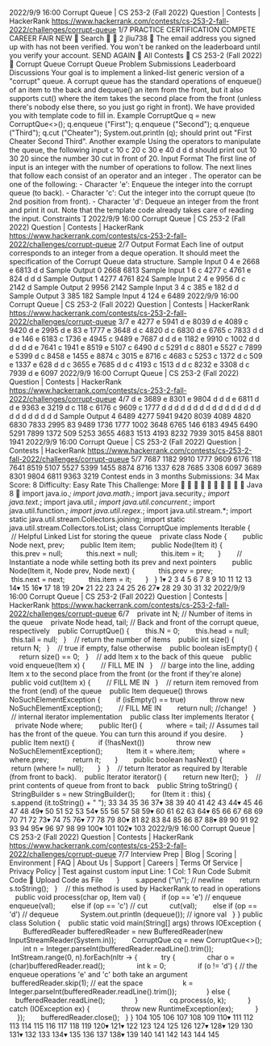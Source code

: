 2022/9/9 16:00 Corrupt Queue | CS 253-2 (Fall 2022) Question | Contests | HackerRank
https://www.hackerrank.com/contests/cs-253-2-fall-2022/challenges/corrupt-queue 1/7
PRACTICE CERTIFICATION COMPETE
CAREER
FAIR
NEW
 Search  
2 jliu738

The email address you signed up with has not been verified. You won't be ranked on the leaderboard until you verify your
account.
SEND AGAIN 
All Contests  CS 253-2 (Fall 2022)  Corrupt Queue
Corrupt Queue
Problem Submissions Leaderboard Discussions
Your goal is to implement a linked-list generic version of a "corrupt" queue. A corrupt queue has the standard operations of
enqueue() of an item to the back and dequeue() an item from the front, but it also supports cut() where the item takes the second
place from the front (unless there's nobody else there, so you just go right in front).
We have provided you with template code to fill in.
Example
CorruptQue<String> q = new CorruptQue<>();
q.enqueue ("First");
q.enqueue ("Second");
q.enqueue ("Third");
q.cut ("Cheater");
System.out.println (q);
should print out "First Cheater Second Third".
Another example Using the operators to manipulate the queue, the following input
c 10
c 20
c 30
e 40
d
d
d
should print out
10
30
20
since the number 30 cut in front of 20.
Input Format
The first line of input is an integer with the number of operations to follow.
The next lines that follow each consist of an operator and an integer . The operator can be one of the following: - Character
'e': Enqueue the integer into the corrupt queue (to back). - Character 'c': Cut the integer into the corrupt queue (to 2nd position
from front). - Character 'd': Dequeue an integer from the front and print it out.
Note that the template code already takes care of reading the input.
Constraints

2022/9/9 16:00 Corrupt Queue | CS 253-2 (Fall 2022) Question | Contests | HackerRank
https://www.hackerrank.com/contests/cs-253-2-fall-2022/challenges/corrupt-queue 2/7
Output Format
Each line of output corresponds to an integer from a deque operation. It should meet the specification of the Corrupt Queue data
structure.
Sample Input 0
4
e 2668
e 6813
d
d
Sample Output 0
2668
6813
Sample Input 1
6
c 4277
c 4761
e 824
d
d
d
Sample Output 1
4277
4761
824
Sample Input 2
4
e 9956
d
c 2142
d
Sample Output 2
9956
2142
Sample Input 3
4
c 385
e 182
d
d
Sample Output 3
385
182
Sample Input 4
124
e 6489
2022/9/9 16:00 Corrupt Queue | CS 253-2 (Fall 2022) Question | Contests | HackerRank
https://www.hackerrank.com/contests/cs-253-2-fall-2022/challenges/corrupt-queue 3/7
e 4277
e 5941
d
e 8039
d
e 4089
c 9420
d
e 2995
d
e 83
e 1777
e 3648
d
c 4820
d
c 6830
d
e 6765
c 7833
d
d
d
e 146
e 6183
c 1736
e 4945
c 9489
e 7687
d
d
d
e 1182
e 9910
c 1002
d
d
d
d
d
d
e 7641
c 1941
e 8519
e 5107
c 6490
d
c 5291
d
c 8801
e 5527
c 7899
e 5399
d
c 8458
e 1455
e 8874
c 3015
e 8716
c 4683
c 5253
c 1372
d
c 509
e 1337
e 628
d
d
c 3655
e 7685
d
d
c 4193
c 1513
d
d
c 8232
e 3308
d
c 7939
d
e 6097
2022/9/9 16:00 Corrupt Queue | CS 253-2 (Fall 2022) Question | Contests | HackerRank
https://www.hackerrank.com/contests/cs-253-2-fall-2022/challenges/corrupt-queue 4/7
d
e 3689
e 8301
e 9804
d
d
d
e 6811
d
d
e 9363
e 3219
d
c 118
c 6176
c 9609
c 1777
d
d
d
d
d
d
d
d
d
d
d
d
d
d
d
d
d
d
d
d
d
d
d
d
Sample Output 4
6489
4277
5941
9420
8039
4089
4820
6830
7833
2995
83
9489
1736
1777
1002
3648
6765
146
6183
4945
6490
5291
7899
1372
509
5253
3655
4683
1513
4193
8232
7939
3015
8458
8801
1941
2022/9/9 16:00 Corrupt Queue | CS 253-2 (Fall 2022) Question | Contests | HackerRank
https://www.hackerrank.com/contests/cs-253-2-fall-2022/challenges/corrupt-queue 5/7
7687
1182
9910
1777
9609
6176
118
7641
8519
5107
5527
5399
1455
8874
8716
1337
628
7685
3308
6097
3689
8301
9804
6811
9363
3219
Contest ends in 3 months
Submissions: 34
Max Score: 8
Difficulty: Easy
Rate This Challenge:
More
  
    
 ⚙ Java 8 
import java.io.*;
import java.math.*;
import java.security.*;
import java.text.*;
import java.util.*;
import java.util.concurrent.*;
import java.util.function.*;
import java.util.regex.*;
import java.util.stream.*;
import static java.util.stream.Collectors.joining;
import static java.util.stream.Collectors.toList;
class CorruptQue<Item> implements Iterable<Item>
{
    // Helpful Linked List for storing the queue
    private class Node {
        public Node next, prev;
        public Item item;
        public Node(Item it) {
            this.prev = null;
            this.next = null;
            this.item = it;
       }
        // Instantiate a node while setting both its prev and next pointers
        public Node(Item it, Node prev, Node next) {
            this.prev = prev;
            this.next = next;
            this.item = it;
       }
   }
1▾
2
3
4
5
6
7
8
9
10
11
12
13
14▾
15
16▾
17
18
19
20▾
21
22
23
24
25
26
27▾
28
29
30
31
32
2022/9/9 16:00 Corrupt Queue | CS 253-2 (Fall 2022) Question | Contests | HackerRank
https://www.hackerrank.com/contests/cs-253-2-fall-2022/challenges/corrupt-queue 6/7
    private int N; // Number of items in the queue
    private Node head, tail; // Back and front of the corrupt queue, respectively
    public CorruptQue() {
        this.N = 0;
        this.head = null;
        this.tail = null;
   }
    // return the number of items
    public int size() {
        return N;
   }
    // true if empty, false otherwise
    public boolean isEmpty() {
        return size() == 0;
   }
    // add Item x to the back of this queue
    public void enqueue(Item x) {
        // FILL ME IN
   }
    // barge into the line, adding Item x to the second place from the front (or the front if
they're alone)
    public void cut(Item x) {
        // FILL ME IN
   }
    // return item removed from the front (end) of the queue
    public Item dequeue() throws NoSuchElementException {
        if (isEmpty() == true)
            throw new NoSuchElementException();
        // FILL ME IN
        return null; //change!
   }
    // internal iterator implementation
    public class Iter implements Iterator<Item> {
        private Node where;
        public Iter() {
            where = tail; // Assumes tail has the front of the queue. You can turn this around if
you desire.
       }
        public Item next() {
            if (!hasNext())
                throw new NoSuchElementException();
            Item it = where.item;
            where = where.prev;
            return it;
       }
        public boolean hasNext() {
            return (where != null);
       }
   }
    // teturn Iterator as required by Iterable (from front to back).
    public Iterator<Item> iterator() {
        return new Iter();
   }
    // print contents of queue from front to back
    public String toString() {
        StringBuilder s = new StringBuilder();
        for (Item it : this) {
            s.append (it.toString() + " ");
33
34
35
36
37▾
38
39
40
41
42
43
44▾
45
46
47
48
49▾
50
51
52
53
54▾
55
56
57
58
59▾
60
61
62
63
64▾
65
66
67
68
69
70
71
72
73▾
74
75
76▾
77
78
79
80▾
81
82
83
84
85
86
87
88▾
89
90
91
92
93
94
95▾
96
97
98
99
100▾
101
102▾
103
2022/9/9 16:00 Corrupt Queue | CS 253-2 (Fall 2022) Question | Contests | HackerRank
https://www.hackerrank.com/contests/cs-253-2-fall-2022/challenges/corrupt-queue 7/7
Interview Prep | Blog | Scoring | Environment | FAQ | About Us | Support | Careers | Terms Of Service | Privacy Policy |
Test against custom input
Line: 1 Col: 1
Run Code Submit Code  Upload Code as File
       }
        s.append ("\n"); // newline
        return s.toString();
   }
    // this method is used by HackerRank to read in operations
    public void process(char op, Item val) {
        if (op == 'e') // enqueue
           enqueue(val);
        else if (op == 'c') // cut
           cut(val);
        else if (op == 'd') // dequeue
           System.out.println (dequeue()); // ignore val
   }
}
public class Solution {
    public static void main(String[] args) throws IOException {
        BufferedReader bufferedReader = new BufferedReader(new InputStreamReader(System.in));
        CorruptQue<Integer> cq = new CorruptQue<>();
        int n = Integer.parseInt(bufferedReader.readLine().trim());
        IntStream.range(0, n).forEach(nItr -> {
            try {
                char o = (char)bufferedReader.read();
                int k = 0;
                if (o != 'd') { // the enqueue operations 'e' and 'c' both take an argument
                    bufferedReader.skip(1); // eat the space
                    k = Integer.parseInt(bufferedReader.readLine().trim());
               } else {
                    bufferedReader.readLine();
               }
                cq.process(o, k);
           } catch (IOException ex) {
                throw new RuntimeException(ex);
           }
       });
        bufferedReader.close();
   }
}
104
105
106
107
108
109
110▾
111
112
113
114
115
116
117
118
119
120▾
121▾
122
123
124
125
126
127▾
128▾
129
130
131▾
132
133
134▾
135
136
137
138▾
139
140
141
142
143
144
145